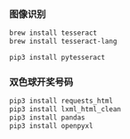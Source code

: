 ### 图像识别

```bash
brew install tesseract
brew install tesseract-lang

pip3 install pytesseract
```

### 双色球开奖号码

```bash
pip3 install requests_html
pip3 install lxml_html_clean
pip3 install pandas
pip3 install openpyxl
```
